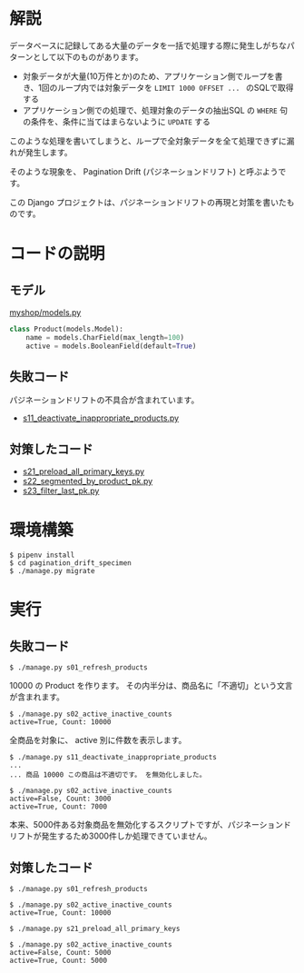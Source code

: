 # 解説

データベースに記録してある大量のデータを一括で処理する際に発生しがちなパターンとして以下のものがあります。

- 対象データが大量(10万件とか)のため、アプリケーション側でループを書き、1回のループ内では対象データを `LIMIT 1000 OFFSET ... ` のSQLで取得する
- アプリケーション側での処理で、処理対象のデータの抽出SQL の `WHERE` 句の条件を、条件に当てはまらないように `UPDATE` する

このような処理を書いてしまうと、ループで全対象データを全て処理できずに漏れが発生します。


そのような現象を、 Pagination Drift (パジネーションドリフト) と呼ぶようです。

この Django プロジェクトは、パジネーションドリフトの再現と対策を書いたものです。


# コードの説明

## モデル

[myshop/models.py](pagination_drift_specimen/myshop/models.py)

```python
class Product(models.Model):
    name = models.CharField(max_length=100)
    active = models.BooleanField(default=True)
```

## 失敗コード
パジネーションドリフトの不具合が含まれています。

- [s11_deactivate_inappropriate_products.py](pagination_drift_specimen/myshop/management/commands/s11_deactivate_inappropriate_products.py)

## 対策したコード

- [s21_preload_all_primary_keys.py](pagination_drift_specimen/myshop/management/commands/s21_preload_all_primary_keys.py)
- [s22_segmented_by_product_pk.py](pagination_drift_specimen/myshop/management/commands/s22_segmented_by_product_pk.py)
- [s23_filter_last_pk.py](pagination_drift_specimen/myshop/management/commands/s23_filter_last_pk.py)

# 環境構築

```shell
$ pipenv install
$ cd pagination_drift_specimen
$ ./manage.py migrate
```

# 実行

## 失敗コード

```shell
$ ./manage.py s01_refresh_products
```
10000 の Product を作ります。
その内半分は、商品名に「不適切」という文言が含まれます。

```shell
$ ./manage.py s02_active_inactive_counts
active=True, Count: 10000
```
全商品を対象に、 active 別に件数を表示します。

```shell
$ ./manage.py s11_deactivate_inappropriate_products
...
... 商品 10000 この商品は不適切です。 を無効化しました。

$ ./manage.py s02_active_inactive_counts
active=False, Count: 3000
active=True, Count: 7000
```

本来、5000件ある対象商品を無効化するスクリプトですが、パジネーションドリフトが発生するため3000件しか処理できていません。

## 対策したコード

```shell
$ ./manage.py s01_refresh_products

$ ./manage.py s02_active_inactive_counts
active=True, Count: 10000

$ ./manage.py s21_preload_all_primary_keys

$ ./manage.py s02_active_inactive_counts
active=False, Count: 5000
active=True, Count: 5000
```
